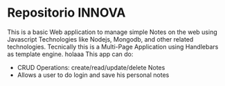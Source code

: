 # Repositorio INNOVA

This is a basic Web application to manage simple Notes on the web using Javascript Technologies like Nodejs, Mongodb, and other related technologies. Tecnically this is a Multi-Page Application using Handlebars as template engine.
holaaa
This app can do:

- CRUD Operations: create/read/update/delete Notes
- Allows a user to do login and save his personal notes